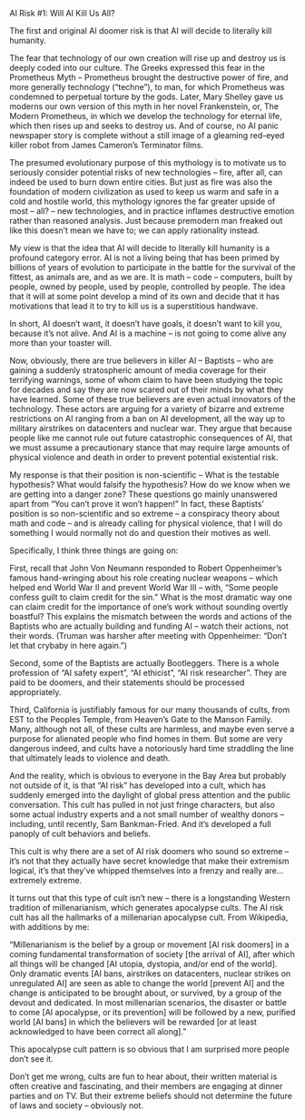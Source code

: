 AI Risk #1: Will AI Kill Us All?

The first and original AI doomer risk is that AI will decide to literally kill humanity.

The fear that technology of our own creation will rise up and destroy us is deeply coded into our culture. The Greeks expressed this fear in the Prometheus Myth – Prometheus brought the destructive power of fire, and more generally technology (“techne”), to man, for which Prometheus was condemned to perpetual torture by the gods. Later, Mary Shelley gave us moderns our own version of this myth in her novel Frankenstein, or, The Modern Prometheus, in which we develop the technology for eternal life, which then rises up and seeks to destroy us. And of course, no AI panic newspaper story is complete without a still image of a gleaming red-eyed killer robot from James Cameron’s Terminator films.

The presumed evolutionary purpose of this mythology is to motivate us to seriously consider potential risks of new technologies – fire, after all, can indeed be used to burn down entire cities. But just as fire was also the foundation of modern civilization as used to keep us warm and safe in a cold and hostile world, this mythology ignores the far greater upside of most – all? – new technologies, and in practice inflames destructive emotion rather than reasoned analysis. Just because premodern man freaked out like this doesn’t mean we have to; we can apply rationality instead.

My view is that the idea that AI will decide to literally kill humanity is a profound category error. AI is not a living being that has been primed by billions of years of evolution to participate in the battle for the survival of the fittest, as animals are, and as we are. It is math – code – computers, built by people, owned by people, used by people, controlled by people. The idea that it will at some point develop a mind of its own and decide that it has motivations that lead it to try to kill us is a superstitious handwave.

In short, AI doesn’t want, it doesn’t have goals, it doesn’t want to kill you, because it’s not alive. And AI is a machine – is not going to come alive any more than your toaster will.

Now, obviously, there are true believers in killer AI – Baptists – who are gaining a suddenly stratospheric amount of media coverage for their terrifying warnings, some of whom claim to have been studying the topic for decades and say they are now scared out of their minds by what they have learned. Some of these true believers are even actual innovators of the technology. These actors are arguing for a variety of bizarre and extreme restrictions on AI ranging from a ban on AI development, all the way up to military airstrikes on datacenters and nuclear war. They argue that because people like me cannot rule out future catastrophic consequences of AI, that we must assume a precautionary stance that may require large amounts of physical violence and death in order to prevent potential existential risk.

My response is that their position is non-scientific – What is the testable hypothesis? What would falsify the hypothesis? How do we know when we are getting into a danger zone? These questions go mainly unanswered apart from “You can’t prove it won’t happen!” In fact, these Baptists’ position is so non-scientific and so extreme – a conspiracy theory about math and code – and is already calling for physical violence, that I will do something I would normally not do and question their motives as well.

Specifically, I think three things are going on:

First, recall that John Von Neumann responded to Robert Oppenheimer’s famous hand-wringing about his role creating nuclear weapons – which helped end World War II and prevent World War III – with, “Some people confess guilt to claim credit for the sin.” What is the most dramatic way one can claim credit for the importance of one’s work without sounding overtly boastful? This explains the mismatch between the words and actions of the Baptists who are actually building and funding AI – watch their actions, not their words. (Truman was harsher after meeting with Oppenheimer: “Don’t let that crybaby in here again.”)

Second, some of the Baptists are actually Bootleggers. There is a whole profession of “AI safety expert”, “AI ethicist”, “AI risk researcher”. They are paid to be doomers, and their statements should be processed appropriately.

Third, California is justifiably famous for our many thousands of cults, from EST to the Peoples Temple, from Heaven’s Gate to the Manson Family. Many, although not all, of these cults are harmless, and maybe even serve a purpose for alienated people who find homes in them. But some are very dangerous indeed, and cults have a notoriously hard time straddling the line that ultimately leads to violence and death.

And the reality, which is obvious to everyone in the Bay Area but probably not outside of it, is that “AI risk” has developed into a cult, which has suddenly emerged into the daylight of global press attention and the public conversation. This cult has pulled in not just fringe characters, but also some actual industry experts and a not small number of wealthy donors – including, until recently, Sam Bankman-Fried. And it’s developed a full panoply of cult behaviors and beliefs.

This cult is why there are a set of AI risk doomers who sound so extreme – it’s not that they actually have secret knowledge that make their extremism logical, it’s that they’ve whipped themselves into a frenzy and really are…extremely extreme.

It turns out that this type of cult isn’t new – there is a longstanding Western tradition of millenarianism, which generates apocalypse cults. The AI risk cult has all the hallmarks of a millenarian apocalypse cult. From Wikipedia, with additions by me:

“Millenarianism is the belief by a group or movement [AI risk doomers] in a coming fundamental transformation of society [the arrival of AI], after which all things will be changed [AI utopia, dystopia, and/or end of the world]. Only dramatic events [AI bans, airstrikes on datacenters, nuclear strikes on unregulated AI] are seen as able to change the world [prevent AI] and the change is anticipated to be brought about, or survived, by a group of the devout and dedicated. In most millenarian scenarios, the disaster or battle to come [AI apocalypse, or its prevention] will be followed by a new, purified world [AI bans] in which the believers will be rewarded [or at least acknowledged to have been correct all along].”

This apocalypse cult pattern is so obvious that I am surprised more people don’t see it.

Don’t get me wrong, cults are fun to hear about, their written material is often creative and fascinating, and their members are engaging at dinner parties and on TV. But their extreme beliefs should not determine the future of laws and society – obviously not.
